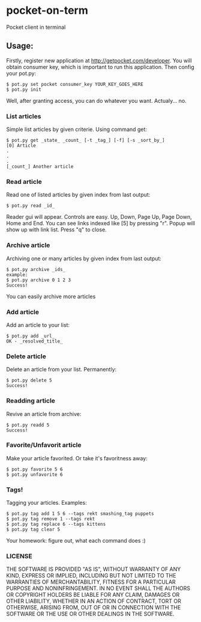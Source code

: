 # pocket-on-term
Pocket client in terminal

## Usage:
Firstly, register new application at http://getpocket.com/developer. You will obtain consumer key, which is important to run this application. Then config your pot.py:

```
$ pot.py set pocket consumer_key YOUR_KEY_GOES_HERE
$ pot.py init
```

Well, after granting access, you can do whatever you want. Actualy... no.

### List articles
Simple list articles by given criterie. Using command get:

```
$ pot.py get _state_ _count_ [-t _tag_] [-f] [-s _sort_by_]
[0] Article
.
.
.
[_count_] Another article
```

### Read article
Read one of listed articles by given index from last output:

```
$ pot.py read _id_
```

Reader gui will appear. Controls are easy. Up, Down, Page Up, Page Down, Home and End. You can see links indexed like [5] by pressing "r". Popup will show up with link list. Press "q" to close. 

### Archive article
Archiving one or many articles by given index from last output:

```
$ pot.py archive _ids_
example:
$ pot.py archive 0 1 2 3
Success!
```

You can easily archive more articles

### Add article
Add an article to your list:

```
$ pot.py add _url_
OK - _resolved_title_
```

### Delete article
Delete an article from your list. Permanently:

```
$ pot.py delete 5
Success!
```

### Readding article
Revive an article from archive:

```
$ pot.py readd 5
Success!
```

### Favorite/Unfavorit article
Make your article favorited. Or take it's favoritness away:

```
$ pot.py favorite 5 6
$ pot.py unfavorite 6
```

### Tags!
Tagging your articles. Examples:

```
$ pot.py tag add 1 5 6 --tags rekt smashing_tag puppets
$ pot.py tag remove 1 --tags rekt
$ pot.py tag replace 6 --tags kittens
$ pot.py tag clear 5
```

Your homework: figure out, what each command does :)

### LICENSE

THE SOFTWARE IS PROVIDED "AS IS", WITHOUT WARRANTY OF ANY KIND, EXPRESS OR
IMPLIED, INCLUDING BUT NOT LIMITED TO THE WARRANTIES OF MERCHANTABILITY,
FITNESS FOR A PARTICULAR PURPOSE AND NONINFRINGEMENT. IN NO EVENT SHALL THE
AUTHORS OR COPYRIGHT HOLDERS BE LIABLE FOR ANY CLAIM, DAMAGES OR OTHER
LIABILITY, WHETHER IN AN ACTION OF CONTRACT, TORT OR OTHERWISE, ARISING FROM,
OUT OF OR IN CONNECTION WITH THE SOFTWARE OR THE USE OR OTHER DEALINGS IN
THE SOFTWARE.
